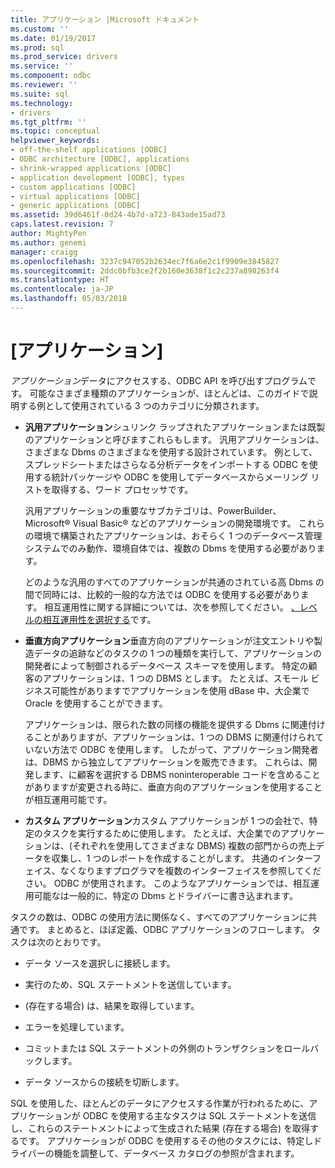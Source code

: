 ```yaml
---
title: アプリケーション |Microsoft ドキュメント
ms.custom: ''
ms.date: 01/19/2017
ms.prod: sql
ms.prod_service: drivers
ms.service: ''
ms.component: odbc
ms.reviewer: ''
ms.suite: sql
ms.technology:
- drivers
ms.tgt_pltfrm: ''
ms.topic: conceptual
helpviewer_keywords:
- off-the-shelf applications [ODBC]
- ODBC architecture [ODBC], applications
- shrink-wrapped applications [ODBC]
- application development [ODBC], types
- custom applications [ODBC]
- virtual applications [ODBC]
- generic applications [ODBC]
ms.assetid: 39d6461f-0d24-4b7d-a723-843ade15ad73
caps.latest.revision: 7
author: MightyPen
ms.author: genemi
manager: craigg
ms.openlocfilehash: 3237c947052b2634ec7f6a6e2c1f9909e3845827
ms.sourcegitcommit: 2ddc0bfb3ce2f2b160e3638f1c2c237a898263f4
ms.translationtype: HT
ms.contentlocale: ja-JP
ms.lasthandoff: 05/03/2018
---
```

# <a name="applications"></a>[アプリケーション]
*アプリケーション*データにアクセスする、ODBC API を呼び出すプログラムです。 可能なさまざま種類のアプリケーションが、ほとんどは、このガイドで説明する例として使用されている 3 つのカテゴリに分類されます。  
  
-   **汎用アプリケーション**シュリンク ラップされたアプリケーションまたは既製のアプリケーションと呼びますこれらもします。 汎用アプリケーションは、さまざまな Dbms のさまざまなを使用する設計されています。 例として、スプレッドシートまたはさらなる分析データをインポートする ODBC を使用する統計パッケージや ODBC を使用してデータベースからメーリング リストを取得する、ワード プロセッサです。  
  
     汎用アプリケーションの重要なサブカテゴリは、PowerBuilder、Microsoft® Visual Basic® などのアプリケーションの開発環境です。 これらの環境で構築されたアプリケーションは、おそらく 1 つのデータベース管理システムでのみ動作、環境自体では、複数の Dbms を使用する必要があります。  
  
     どのような汎用のすべてのアプリケーションが共通のされている高 Dbms の間で同時には、比較的一般的な方法では ODBC を使用する必要があります。 相互運用性に関する詳細については、次を参照してください。 [、レベルの相互運用性を選択する](../../odbc/reference/develop-app/choosing-a-level-of-interoperability.md)です。  
  
-   **垂直方向アプリケーション**垂直方向のアプリケーションが注文エントリや製造データの追跡などのタスクの 1 つの種類を実行して、アプリケーションの開発者によって制御されるデータベース スキーマを使用します。 特定の顧客のアプリケーションは、1 つの DBMS とします。 たとえば、スモール ビジネス可能性がありますでアプリケーションを使用 dBase 中、大企業で Oracle を使用することができます。  
  
     アプリケーションは、限られた数の同様の機能を提供する Dbms に関連付けることがありますが、アプリケーションは、1 つの DBMS に関連付けられていない方法で ODBC を使用します。 したがって、アプリケーション開発者は、DBMS から独立してアプリケーションを販売できます。 これらは、開発します、に顧客を選択する DBMS noninteroperable コードを含めることがありますが変更される時に、垂直方向のアプリケーションを使用することが相互運用可能です。  
  
-   **カスタム アプリケーション**カスタム アプリケーションが 1 つの会社で、特定のタスクを実行するために使用します。 たとえば、大企業でのアプリケーションは、(それぞれを使用してさまざまな DBMS) 複数の部門からの売上データを収集し、1 つのレポートを作成することがします。 共通のインターフェイス、なくなりますプログラマを複数のインターフェイスを参照してください。 ODBC が使用されます。 このようなアプリケーションでは、相互運用可能なは一般的に、特定の Dbms とドライバーに書き込まれます。  
  
 タスクの数は、ODBC の使用方法に関係なく、すべてのアプリケーションに共通です。 まとめると、ほぼ定義、ODBC アプリケーションのフローします。 タスクは次のとおりです。  
  
-   データ ソースを選択しに接続します。  
  
-   実行のため、SQL ステートメントを送信しています。  
  
-   (存在する場合) は、結果を取得しています。  
  
-   エラーを処理しています。  
  
-   コミットまたは SQL ステートメントの外側のトランザクションをロールバックします。  
  
-   データ ソースからの接続を切断します。  
  
 SQL を使用した、ほとんどのデータにアクセスする作業が行われるために、アプリケーションが ODBC を使用する主なタスクは SQL ステートメントを送信し、これらのステートメントによって生成された結果 (存在する場合) を取得するです。 アプリケーションが ODBC を使用するその他のタスクには、特定しドライバーの機能を調整して、データベース カタログの参照が含まれます。
